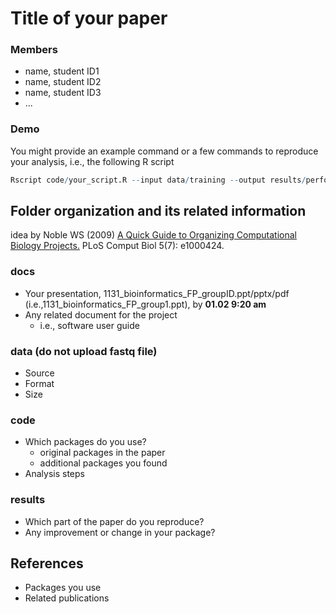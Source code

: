 # Title of your paper
### Members
* name, student ID1
* name, student ID2
* name, student ID3
* ...

### Demo 
You might provide an example command or a few commands to reproduce your analysis, i.e., the following R script
```R
Rscript code/your_script.R --input data/training --output results/performance.tsv
```

## Folder organization and its related information
idea by Noble WS (2009) [A Quick Guide to Organizing Computational Biology Projects.](https://journals.plos.org/ploscompbiol/article?id=10.1371/journal.pcbi.1000424) PLoS Comput Biol 5(7): e1000424.

### docs
* Your presentation, 1131_bioinformatics_FP_groupID.ppt/pptx/pdf (i.e.,1131_bioinformatics_FP_group1.ppt), by **01.02 9:20 am**
* Any related document for the project
  * i.e., software user guide

### data (do not upload fastq file)
* Source
* Format
* Size

### code
* Which packages do you use? 
  * original packages in the paper
  * additional packages you found
* Analysis steps

### results
* Which part of the paper do you reproduce?
* Any improvement or change in your package?

## References
* Packages you use
* Related publications
